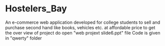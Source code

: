 # Hostelers_Bay
An e-commerce web application developed for college students to sell and purchase second hand like books, vehicles etc. at affordable price
to get the over view of project do open "web projext slide6.ppt" file
Code is given in "qwerty" folder
